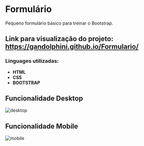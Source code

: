 # Formulário
Pequeno formulário básico para treinar o Bootstrap.

## Link para visualização do projeto: https://gandolphini.github.io/Formulario/
### Linguages utilizadas:

- **HTML**
- **CSS**
- **BOOTSTRAP**



## Funcionalidade Desktop
![desktop](https://github.com/Gandolphini/Formulario/assets/103223523/0ef2e0a1-9513-4eea-b2ae-dff10fde03fb)




## Funcionalidade Mobile 
![mobile](https://github.com/Gandolphini/Formulario/assets/103223523/4a64cb71-db02-4308-b31d-0990aa23e616)







